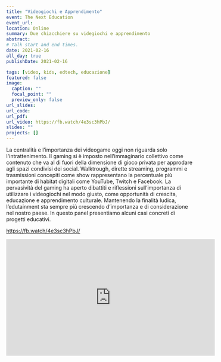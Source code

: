 ```yaml
---
title: "Videogiochi e Apprendimento"
event: The Next Education
event_url: 
location: Online
summary: Due chiacchiere su videgiochi e apprendimento
abstract:
# Talk start and end times.
date: 2021-02-16
all_day: true
publishDate: 2021-02-16

tags: [video, kids, edtech, educazione]
featured: false
image:
  caption: ""
  focal_point: ""
  preview_only: false
url_slides:
url_code:
url_pdf:
url_video: https://fb.watch/4e3sc3hPbJ/
slides: ""
projects: []
---
```

La centralità e l’importanza dei videogame oggi non riguarda solo l'intrattenimento. Il gaming si è imposto nell’immaginario collettivo come contenuto che va al di fuori della dimensione di gioco privata per approdare agli spazi condivisi dei social. Walktrough, dirette streaming, programmi e trasmissioni concepiti come show rappresentano la percentuale più importante di habitat digitali come YouTube, Twitch e Facebook.
La pervasività del gaming ha aperto dibattiti e riflessioni sull’importanza di utilizzare i videogiochi nel modo giusto, come opportunità di crescita, educazione e apprendimento culturale. Mantenendo la finalità ludica, l’edutainment sta sempre più crescendo d’importanza e di considerazione nel nostro paese. In questo panel presentiamo alcuni casi concreti di progetti educativi.

https://fb.watch/4e3sc3hPbJ/

<iframe src="https://www.facebook.com/plugins/video.php?height=314&href=https%3A%2F%2Fwww.facebook.com%2Fthenexteducationproject%2Fvideos%2F381790206554202%2F&show_text=false&width=560" width="560" height="314" style="border:none;overflow:hidden" scrolling="no" frameborder="0" allowfullscreen="true" allow="autoplay; clipboard-write; encrypted-media; picture-in-picture; web-share" allowFullScreen="true"></iframe>

